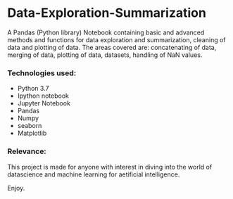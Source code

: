 # Data-Exploration-Summarization
A Pandas (Python library) Notebook containing basic and advanced methods and functions for data exploration and summarization, 
cleaning of data and plotting of data. The areas covered are: concatenating of data, merging of data, plotting of data, datasets, 
handling of NaN values.

### Technologies used:
 - Python 3.7
 - Ipython notebook
 - Jupyter Notebook
 - Pandas
 - Numpy
 - seaborn
 - Matplotlib

### Relevance:
This project is made for anyone with interest in diving into the world of datascience and machine learning for aetificial intelligence.

Enjoy.


